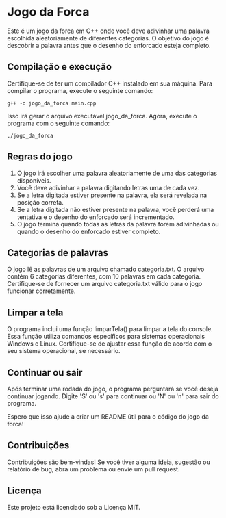 # Jogo da Forca
Este é um jogo da forca em C++ onde você deve adivinhar uma palavra escolhida aleatoriamente de diferentes categorias. O objetivo do jogo é descobrir a palavra antes que o desenho do enforcado esteja completo.

## Compilação e execução

Certifique-se de ter um compilador C++ instalado em sua máquina. Para compilar o programa, execute o seguinte comando:
```
g++ -o jogo_da_forca main.cpp
```
Isso irá gerar o arquivo executável jogo_da_forca. Agora, execute o programa com o seguinte comando:
```
./jogo_da_forca
```

## Regras do jogo

1. O jogo irá escolher uma palavra aleatoriamente de uma das categorias disponíveis.
2. Você deve adivinhar a palavra digitando letras uma de cada vez.
3. Se a letra digitada estiver presente na palavra, ela será revelada na posição correta.
4. Se a letra digitada não estiver presente na palavra, você perderá uma tentativa e o desenho do enforcado será incrementado.
5. O jogo termina quando todas as letras da palavra forem adivinhadas ou quando o desenho do enforcado estiver completo.

## Categorias de palavras

O jogo lê as palavras de um arquivo chamado categoria.txt. O arquivo contém 6 categorias diferentes, com 10 palavras em cada categoria. Certifique-se de fornecer um arquivo categoria.txt válido para o jogo funcionar corretamente.

## Limpar a tela
O programa inclui uma função limparTela() para limpar a tela do console. Essa função utiliza comandos específicos para sistemas operacionais Windows e Linux. Certifique-se de ajustar essa função de acordo com o seu sistema operacional, se necessário.

## Continuar ou sair

Após terminar uma rodada do jogo, o programa perguntará se você deseja continuar jogando. Digite 'S' ou 's' para continuar ou 'N' ou 'n' para sair do programa.

Espero que isso ajude a criar um README útil para o código do jogo da forca!

## Contribuições

Contribuições são bem-vindas! Se você tiver alguma ideia, sugestão ou relatório de bug, abra um problema ou envie um pull request.

## Licença

Este projeto está licenciado sob a Licença MIT.
